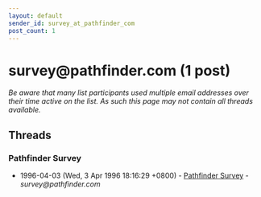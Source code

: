 ```yaml
---
layout: default
sender_id: survey_at_pathfinder_com
post_count: 1
---
```


# survey<span>@</span>pathfinder.com (1 post)

_Be aware that many list participants used multiple email addresses over their time active on the list. As such this page may not contain all threads available._

## Threads

### Pathfinder Survey
+ 1996-04-03 (Wed, 3 Apr 1996 18:16:29 +0800) - [Pathfinder Survey](/archive/1996/04/8609249d9979d9f8a07a3eebf52f48574175f8d330f6082b80902b9c1398f23e) - _survey@pathfinder.com_

